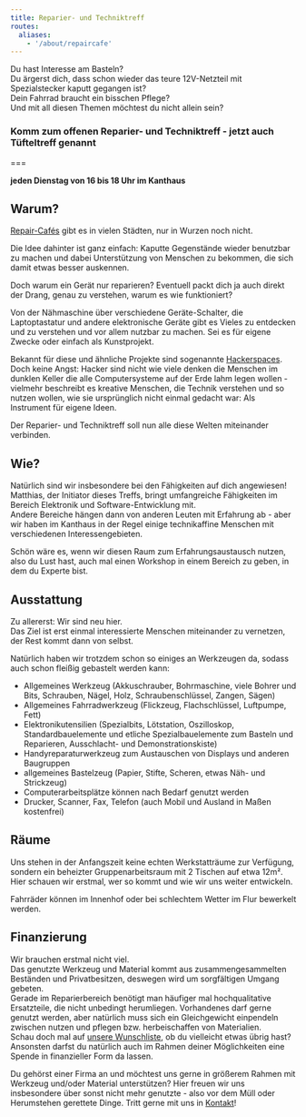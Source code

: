 ```yaml
---
title: Reparier- und Techniktreff
routes:
  aliases:
    - '/about/repaircafe'
---
```


Du hast Interesse am Basteln?  
Du ärgerst dich, dass schon wieder das teure 12V-Netzteil mit Spezialstecker kaputt gegangen ist?  
Dein Fahrrad braucht ein bisschen Pflege?  
Und mit all diesen Themen möchtest du nicht allein sein?

### Komm zum offenen Reparier- und Techniktreff - jetzt auch Tüfteltreff genannt

===

**jeden Dienstag von 16 bis 18 Uhr im Kanthaus**

## Warum?

[Repair-Cafés](https://de.wikipedia.org/wiki/Repair-Caf%C3%A9) gibt es in vielen Städten, nur in Wurzen noch nicht.

Die Idee dahinter ist ganz einfach: Kaputte Gegenstände wieder benutzbar zu machen und dabei Unterstützung von Menschen zu bekommen, die sich damit etwas besser auskennen.

Doch warum ein Gerät nur reparieren? Eventuell packt dich ja auch direkt der Drang, genau zu verstehen, warum es wie funktioniert?

Von der Nähmaschine über verschiedene Geräte-Schalter, die Laptoptastatur und andere elektronische Geräte gibt es Vieles zu entdecken und zu verstehen und vor allem nutzbar zu machen. Sei es für eigene Zwecke oder einfach als Kunstprojekt.

Bekannt für diese und ähnliche Projekte sind sogenannte [Hackerspaces](https://de.wikipedia.org/wiki/Hackerspace).
Doch keine Angst: Hacker sind nicht wie viele denken die Menschen im dunklen Keller die alle Computersysteme auf der Erde lahm legen wollen - vielmehr beschreibt es kreative Menschen, die Technik verstehen und so nutzen wollen, wie sie ursprünglich nicht einmal gedacht war: Als Instrument für eigene Ideen.

Der Reparier- und Techniktreff soll nun alle diese Welten miteinander verbinden.

## Wie?

Natürlich sind wir insbesondere bei den Fähigkeiten auf dich angewiesen!  
Matthias, der Initiator dieses Treffs, bringt umfangreiche Fähigkeiten im Bereich Elektronik und Software-Entwicklung mit.  
Andere Bereiche hängen dann von anderen Leuten mit Erfahrung ab - aber wir haben im Kanthaus in der Regel einige technikaffine Menschen mit verschiedenen Interessengebieten.

Schön wäre es, wenn wir diesen Raum zum Erfahrungsaustausch nutzen, also du Lust hast, auch mal einen Workshop in einem Bereich zu geben, in dem du Experte bist.


## Ausstattung

Zu allererst: Wir sind neu hier.  
Das Ziel ist erst einmal interessierte Menschen miteinander zu vernetzen, der Rest kommt dann von selbst.

Natürlich haben wir trotzdem schon so einiges an Werkzeugen da, sodass auch schon fleißig gebastelt werden kann:

- Allgemeines Werkzeug (Akkuschrauber, Bohrmaschine, viele Bohrer und Bits, Schrauben, Nägel, Holz, Schraubenschlüssel, Zangen, Sägen)
- Allgemeines Fahrradwerkzeug (Flickzeug, Flachschlüssel, Luftpumpe, Fett)
- Elektronikutensilien (Spezialbits, Lötstation, Oszilloskop, Standardbauelemente und etliche Spezialbauelemente zum Basteln und Reparieren, Ausschlacht- und Demonstrationskiste)
- Handyreparaturwerkzeug zum Austauschen von Displays und anderen Baugruppen
- allgemeines Bastelzeug (Papier, Stifte, Scheren, etwas Näh- und Strickzeug)
- Computerarbeitsplätze können nach Bedarf genutzt werden
- Drucker, Scanner, Fax, Telefon (auch Mobil und Ausland in Maßen kostenfrei)

## Räume

Uns stehen in der Anfangszeit keine echten Werkstatträume zur Verfügung, sondern ein beheizter Gruppenarbeitsraum mit 2 Tischen auf etwa 12m².  
Hier schauen wir erstmal, wer so kommt und wie wir uns weiter entwickeln.

Fahrräder können im Innenhof oder bei schlechtem Wetter im Flur bewerkelt werden.

## Finanzierung
Wir brauchen erstmal nicht viel.  
Das genutzte Werkzeug und Material kommt aus zusammengesammelten Beständen und Privatbesitzen, deswegen wird um sorgfältigen Umgang gebeten.  
Gerade im Reparierbereich benötigt man häufiger mal hochqualitative Ersatzteile, die nicht unbedingt herumliegen.
Vorhandenes darf gerne genutzt werden, aber natürlich muss sich ein Gleichgewicht einpendeln zwischen nutzen und pflegen bzw. herbeischaffen von Materialien.  
Schau doch mal auf [unsere Wunschliste](/about/wanted), ob du vielleicht etwas übrig hast?
Ansonsten darfst du natürlich auch im Rahmen deiner Möglichkeiten eine Spende in finanzieller Form da lassen.

Du gehörst einer Firma an und möchtest uns gerne in größerem Rahmen mit Werkzeug und/oder Material unterstützen? Hier freuen wir uns insbesondere über sonst nicht mehr genutzte - also vor dem Müll oder Herumstehen gerettete Dinge. Tritt gerne mit uns in [Kontakt](../../contact)!
